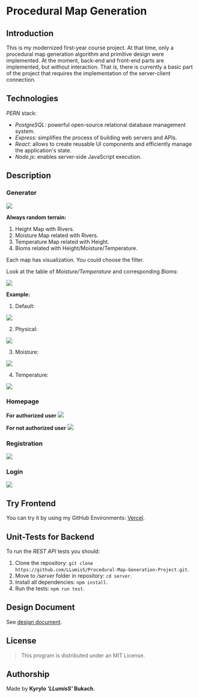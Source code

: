 # Procedural Map Generation

## Introduction

This is my modernized first-year course project. At that time, only a procedural map generation algorithm and primitive design were implemented. At the moment, back-end and front-end parts are implemented, but without interaction. That is, there is currently a basic part of the project that requires the implementation of the server-client connection.

## Technologies

*PERN* stack:  
* *PostgreSQL:* powerful open-source relational database management system.
* *Express:* simplifies the process of building web servers and APIs.
* *React:* allows to create reusable UI components and efficiently manage the application's state.
* *Node.js:* enables server-side JavaScript execution.

## Description

### Generator

<img src="images/example/generator.png">  

**Always random terrain:**
  1. Height Map with Rivers.
  2. Moisture Map related with Rivers.
  3. Temperature Map related with Height.
  4. Bioms related with Height/Moisture/Temperature.

Each map has visualization. You could choose the filter.  

Look at the table of *Moisture/Temperature* and corresponding *Bioms*:

<img src="images/example/table.png">   

**Example:**

1. Default:  
<img src="images/example/default.png">  

2. Physical:  
<img src="images/example/physical.png">  

3. Moisture:  
<img src="images/example/moisture.png">  

4. Temperature:  
<img src="images/example/temperature.png">  

### Homepage

**For authorized user**
<img src="images/example/homepage1.png">

**For not authorized user**
<img src="images/example/homepage2.png">

### Registration
<img src="images/example/registration.png">

### Login
<img src="images/example/login.png">

## Try Frontend
You can try it by using my GitHub Environments: <a href="https://procedural-map-generation-project-kpdw1ls8e-llumiss.vercel.app/generator">Vercel</a>. 

## Unit-Tests for Backend
To run the *REST API* tests you should:
1. Clone the repository: `git clone https://github.com/LLumisS/Procedural-Map-Generation-Project.git`.
2. Move to */server* folder in repository: `cd server`.
3. Install all dependencies: `npm install`.
4. Run the tests: `npm run test`.

## Design Document
See <a href="https://docs.google.com/document/d/14sIw_HDXlERoJSS8U2QSeTyfK2Qkw05zmvKWTqmkhqI/edit?usp=sharing">design document</a>. 

## License
> This program is distributed under an MIT License.

## Authorship
Made by **Kyrylo *'LLumisS'* Bukach**.
